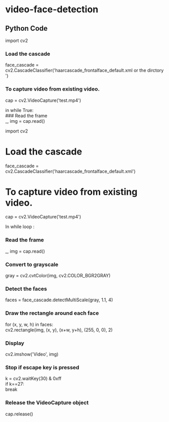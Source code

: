 # video-face-detection
## Python Code 
import cv2  
  
### Load the cascade  
face_cascade = cv2.CascadeClassifier('haarcascade_frontalface_default.xml or the dirctory ')  
  
### To capture video from existing video.   
cap = cv2.VideoCapture('test.mp4')  
  
in while True:  
    ### Read the frame  
    _, img = cap.read()  
  
   import cv2  
  
# Load the cascade  
face_cascade = cv2.CascadeClassifier('haarcascade_frontalface_default.xml')  
  
# To capture video from existing video.   
cap = cv2.VideoCapture('test.mp4')  
  
In while loop :
### Read the frame  
 _, img = cap.read()  
  
### Convert to grayscale  
gray = cv2.cvtColor(img, cv2.COLOR_BGR2GRAY)  
  
### Detect the faces  
faces = face_cascade.detectMultiScale(gray, 1.1, 4)  
  
### Draw the rectangle around each face  
for (x, y, w, h) in faces:  
cv2.rectangle(img, (x, y), (x+w, y+h), (255, 0, 0), 2)  
  
### Display  
cv2.imshow('Video', img)  
  
### Stop if escape key is pressed  
 k = cv2.waitKey(30) & 0xff  
 if k==27:  
 break 
          
### Release the VideoCapture object  
cap.release()  
          

